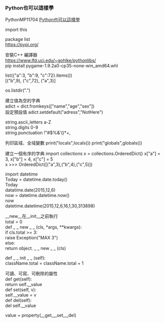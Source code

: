 ### Python也可以這樣學

PythonMP11704  [Python也可以這樣學](http://www.drmaster.com.tw/Bookinfo.asp?BookID=MP11704)

import this  

package list  
https://pypi.org/  

安裝C++ 編譯器  
https://www.lfd.uci.edu/~gohlke/pythonlibs/  
pip install pygame-1.9.2a0-cp35-none-win_amd64.whl  

list({"a":3, "b":9, "c":72}.items())  
[("b",9), ("c",72), ("a",3)]

os.listdir(".")

建立值為空的字典  
adict = dict.fromkeys(["name","age","sex"])  
設定預設值
adict.setdefault("adress","NotHere")

string.ascii_letters  a-Z  
string.digits  0-9  
string.punctuation  !"#$%&\'()*+,  

列印區域、全域變數
print("locals",locals())
print("globals",globals())

建立一個有序的字典
import collections
x = collections.OrderedDict()
x["a"] = 3, x["b"] = 4, x["c"] = 5  
x >>> OrderedDict([("a",3),("b",4),("c",5)])

import datetime  
Today = datetime.date.today()  
Today  
datatime.date(2015,12,6)  
now = datetime.datetime.now()  
now  
datetime.datetime(2015,12,6,16,1,30,313898)  

__new__在__init__之前執行  
total =  0  
def _ _ new _ _ (cls, *args, **kwargs):  
  if cls.total >= 3:  
    raise Exception("MAX 3")  
  else:  
    return object. _ _ new _ _ (cls)  
        
def _ _ init _ _ (self):  
  className.total = className.total + 1  
  
可讀、可寫、可刪除的屬性  
def get(self):  
 return self.__value  
def set(self, v):  
 self.__value = v  
def del(self):  
 del self.__value
  
value = property(__get,__set,__del)





